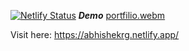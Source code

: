 [![Netlify Status](https://api.netlify.com/api/v1/badges/1a4c9a31-320c-43f6-bfe5-356aacc6635b/deploy-status)](https://app.netlify.com/sites/abhishekrg/deploys)
***Demo***
[portfilio.webm](https://github.com/user-attachments/assets/9d0fb57a-5e10-432a-8671-ab251cee583d)

Visit here: https://abhishekrg.netlify.app/

